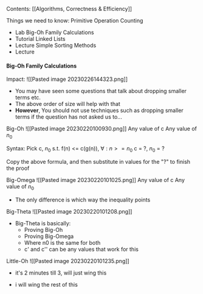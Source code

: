 Contents:
[[Algorithms, Correctness & Efficiency]]

Things we need to know:
Primitive Operation Counting
- Lab
Big-Oh Family Calculations
- Tutorial
Linked Lists
- Lecture
Simple Sorting Methods
- Lecture



#### Big-Oh Family Calculations
Impact:
![[Pasted image 20230226144323.png]]
- You may have seen some questions that talk about dropping smaller terms etc.
- The above order of size will help with that
- <b>However</b>, You should not use techniques such as dropping smaller terms if the question has not asked us to...

Big-Oh
![[Pasted image 20230220100930.png]]
Any value of c
Any value of $n_0$

Syntax:
Pick c, $n_0$ s.t. f(n) <= c(g(n)), $\forall : n >= n_0$
c = ?, $n_0$ = ?

Copy the above formula, and then substitute in values for the "?" to finish the proof

Big-Omega
![[Pasted image 20230220101025.png]]
Any value of c
Any value of $n_0$
- The only difference is which way the inequality points

Big-Theta
![[Pasted image 20230220101208.png]]
- Big-Theta is basically:
	- Proving Big-Oh
	- Proving Big-Omega
	- Where n0 is the same for both
	- c' and c'' can be any values that work for this

Little-Oh
![[Pasted image 20230220101235.png]]
- it's 2 minutes till 3, will just wing this 

- i will wing the rest of this
